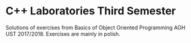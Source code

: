 # C++ Laboratories Third Semester

Solutions of exercises from Basics of Object Oriented Programming AGH UST 2017/2018.
Exercises are mainly in polish.
